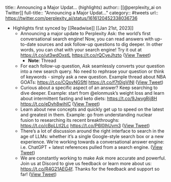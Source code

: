 title:: Announcing a Major Updat... (highlights)
author:: [[@perplexity_ai on Twitter]]
full-title:: "Announcing a Major Updat..."
category:: #tweets
url:: https://twitter.com/perplexity_ai/status/1616120452338036736

- Highlights first synced by [[Readwise]] [[Jan 21st, 2023]]
	- Announcing a major update to Perplexity Ask: the world’s first conversational search engine! Now, you can read answers with up-to-date sources and ask follow-up questions to dig deeper. In other words, you can chat with your search engine!
	  Try it out at https://t.co/ut3wdOxstL https://t.co/rQCyeJhzto ([View Tweet](https://twitter.com/perplexity_ai/status/1616120452338036736))
		- **Note**: Thread
	- For each follow-up question, Ask seamlessly converts your question into a new search query. No need to rephrase your question or think of keywords - simply ask a new question. 
	  Example thread about NBA GOATs:
	  https://t.co/CQsvNGSftl https://t.co/f7t0igVINI ([View Tweet](https://twitter.com/perplexity_ai/status/1616120638858756096))
	- Curious about a specific aspect of an answer? Keep searching to dive deeper.
	  Example: start from @elonmusk’s weight loss and learn about intermittent fasting and keto diets:
	  https://t.co/9JwvgRij8H https://t.co/eDvh8wihIC ([View Tweet](https://twitter.com/perplexity_ai/status/1616120836297195521))
	- Learn about new concepts and quickly get up to speed on the latest and greatest in them. Example: go from understanding nuclear fusion to researching its recent breakthroughs:
	  https://t.co/cBpLLtI2Lc https://t.co/P6I0lhUvm3 ([View Tweet](https://twitter.com/perplexity_ai/status/1616121392042475521))
	- There’s a lot of discussion around the right interface to search in the age of LLMs: whether it’s a single Google-style search box or a new experience. We’re working towards a conversational answer engine: i.e. ChatGPT + latest references pulled from a search engine. ([View Tweet](https://twitter.com/perplexity_ai/status/1616121484552081409))
	- We are constantly working to make Ask more accurate and powerful. Join us at Discord to give us feedback or learn more about us: https://t.co/R4G21AEG4f. Thanks for the feedback and support so far! ([View Tweet](https://twitter.com/perplexity_ai/status/1616121545554014211))